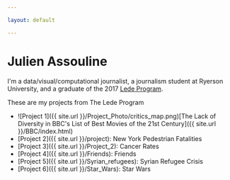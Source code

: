 ```yaml
---

layout: default

---
```


# Julien Assouline

I'm a data/visual/computational journalist, a journalism student at Ryerson University, and a graduate of the 2017 [Lede Program](http://ledeprogram.com). 

These are my projects from The Lede Program

* ![Project 1]({{ site.url }}/Project_Photo/critics_map.png)[The Lack of Diversity in BBC's List of Best Movies of the 21st Century]({{ site.url }}/BBC/index.html)
* [Project 2]({{ site.url }}/project): New York Pedestrian Fatalities
* [Project 3]({{ site.url }}/Project_2): Cancer Rates
* [Project 4]({{ site.url }}/Friends): Friends
* [Project 5]({{ site.url }}/Syrian_refugees): Syrian Refugee Crisis
* [Project 6]({{ site.url }}/Star_Wars): Star Wars 




